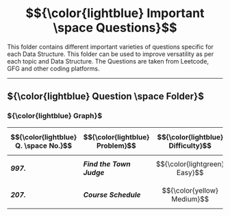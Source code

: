 # $${\color{lightblue} Important \space Questions}$$

This folder contains different important varieties of questions specific for each Data Structure. This folder can be used to improve versatility as per each topic and Data Structure. The Questions are taken from Leetcode, GFG and other coding platforms.

-----

## ${\color{lightblue} Question \space Folder}$

### ${\color{lightblue} Graph}$

| $${\color{lightblue} Q. \space No.}$$ | $${\color{lightblue} Problem}$$ | $${\color{lightblue} Difficulty}$$ | $${\color{lightblue} Description}$$ | $${\color{lightblue} Hints}$$ | $${\color{lightblue} Companies}$$ | $${\color{lightblue} Platform}$$ |
|-|-|-|-|-|-|-|
| ***997.*** | ***Find the Town Judge*** | $${\color{lightgreen} Easy}$$ | [Problem997](https://leetcode.com/problems/find-the-town-judge/description/) | [Hints](https://leetcode.com/problems/find-the-town-judge/solutions/5490439/find-the-town-judge-simplified-java/) | ***Unknown*** | <img src="https://assets.leetcode.com/static_assets/public/images/LeetCode_logo.png" alt="Drone" width="30" /> |
| ***207.*** | ***Course Schedule*** | $${\color{yellow} Medium}$$ | [Problem207](https://leetcode.com/problems/course-schedule/description/) | [Hints](https://leetcode.com/problems/course-schedule/solutions/5490838/course-schedule-simplified-java/) | ***Apple, Uber, Infosys, Zenefits*** | <img src="https://assets.leetcode.com/static_assets/public/images/LeetCode_logo.png" alt="Drone" width="30" /> |










